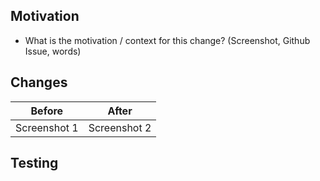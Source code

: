 <!--  🎉 Hello there 🎉! Thank you for being a part of the `datasette-nteract-data-explorer` ecosystem! -->
## Motivation

- What is the motivation / context for this change? (Screenshot, Github Issue, words)
<!-- - Is this a bugfix or a feature? -->

## Changes

<!-- - What does this change? (Link to Github Issue if applicable, e.g. #18) -->
<!-- - If UI Change: please include a screenshot -->

| Before       | After        |
| ------------ | ------------ |
| Screenshot 1 | Screenshot 2 |

## Testing

<!--  Anything that helps a reviewer (or your future self) know if the change works as expected -->
